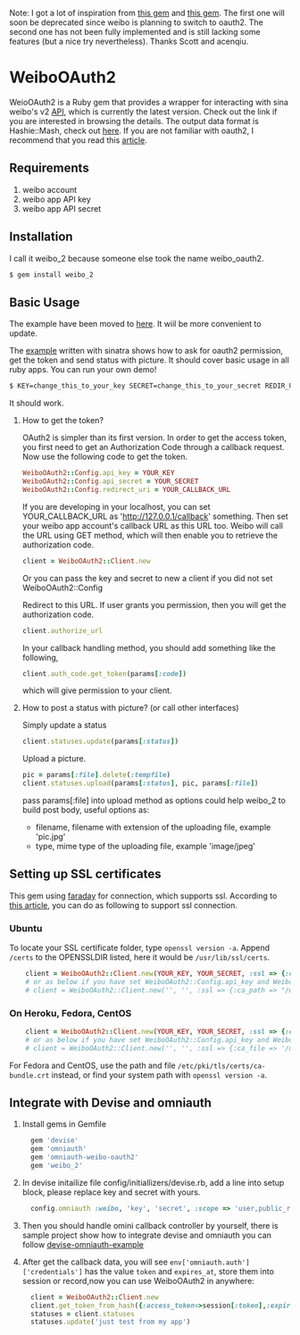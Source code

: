 [travis]: https://travis-ci.org/jiraffeinc/weibo_2

Note: I got a lot of inspiration from [this gem](https://github.com/ballantyne/weibo) and [this gem](https://github.com/acenqiu/weibo2). The first one will soon be deprecated since weibo is planning to switch to oauth2. The second one has not been fully implemented and is still lacking some features (but a nice try nevertheless). Thanks Scott and acenqiu.

# WeiboOAuth2

WeioOAuth2 is a Ruby gem that provides a wrapper for interacting with sina weibo's v2 [API](http://open.weibo.com/wiki/API%E6%96%87%E6%A1%A3_V2), which is currently the latest version. Check out the link if you are interested in browsing the details. The output data format is Hashie::Mash, check out [here](https://github.com/intridea/hashie#mash). If you are not familiar with oauth2, I recommend that you read this [article](http://open.weibo.com/wiki/%E6%8E%88%E6%9D%83%E6%9C%BA%E5%88%B6%E8%AF%B4%E6%98%8E).

## Requirements

1.  weibo account
2.  weibo app API key
3.  weibo app API secret

## Installation

I call it weibo_2 because someone else took the name weibo_oauth2.

```bash
$ gem install weibo_2
```

## Basic Usage

The example have been moved to [here](https://github.com/simsicon/weibo_2_example). It wiil be more convenient to update.

The [example](https://github.com/simsicon/weibo_2_example) written with sinatra shows how to ask for oauth2 permission, get the token and send status with picture. It should cover basic usage in all ruby apps. You can run your own demo!

```bash
$ KEY=change_this_to_your_key SECRET=change_this_to_your_secret REDIR_URI=change_this_to_your_redir_uri ruby example.rb
```
It should work.


1.  How to get the token?

    OAuth2 is simpler than its first version. In order to get the access token, you first need to get an Authorization Code through a callback request. Now use the following code to get the token.

    ```ruby
    WeiboOAuth2::Config.api_key = YOUR_KEY
    WeiboOAuth2::Config.api_secret = YOUR_SECRET
    WeiboOAuth2::Config.redirect_uri = YOUR_CALLBACK_URL
    ```

    If you are developing in your localhost, you can set YOUR_CALLBACK_URL as 'http://127.0.0.1/callback' something. Then set your weibo app account's callback URL as this URL too. Weibo will call the URL using GET method, which will then enable you to retrieve the authorization code.

    ```ruby
    client = WeiboOAuth2::Client.new  
    ```

    Or you can pass the key and secret to new a client if you did not set WeiboOAuth2::Config

    Redirect to this URL. If user grants you permission, then you will get the authorization code.

    ```ruby
    client.authorize_url
    ```

    In your callback handling method, you should add something like the following,

    ```ruby
    client.auth_code.get_token(params[:code])
    ```

    which will give permission to your client.

2.  How to post a status with picture? (or call other interfaces)

    Simply update a status

    ```ruby
    client.statuses.update(params[:status])
    ```

    Upload a picture.

    ```ruby
    pic = params[:file].delete(:tempfile)
    client.statuses.upload(params[:status], pic, params[:file])
    ```

    pass params[:file] into upload method as options could help weibo_2 to build post body, useful options as:
    *   filename, filename with extension of the uploading file, example 'pic.jpg'
    *   type, mime type of the uploading file, example 'image/jpeg'

## Setting up SSL certificates

This gem using [faraday](https://github.com/technoweenie/faraday) for connection, which supports ssl. According to [this article](https://github.com/lostisland/faraday/wiki/Setting-up-SSL-certificates), you can do as following to support ssl connection.

### Ubuntu

To locate your SSL certificate folder, type `openssl version -a`. Append `/certs` to the OPENSSLDIR listed, here it would be `/usr/lib/ssl/certs`.

```ruby
    client = WeiboOAuth2::Client.new(YOUR_KEY, YOUR_SECRET, :ssl => {:ca_path => "/usr/lib/ssl/certs"})
    # or as below if you have set WeiboOAuth2::Config.api_key and WeiboOAuth2::Config.api_secret already
    # client = WeiboOAuth2::Client.new('', '', :ssl => {:ca_path => "/usr/lib/ssl/certs"})
```

### On Heroku, Fedora, CentOS

```ruby
    client = WeiboOAuth2::Client.new(YOUR_KEY, YOUR_SECRET, :ssl => {:ca_file => '/usr/lib/ssl/certs/ca-certificates.crt'})
    # or as below if you have set WeiboOAuth2::Config.api_key and WeiboOAuth2::Config.api_secret already
    # client = WeiboOAuth2::Client.new('', '', :ssl => {:ca_file => '/usr/lib/ssl/certs/ca-certificates.crt'})
```

For Fedora and CentOS, use the path and file `/etc/pki/tls/certs/ca-bundle.crt` instead, or find your system path with `openssl version -a`.

## Integrate with Devise and omniauth

1. Install gems in Gemfile

   ```ruby
   	 gem 'devise'
   	 gem 'omniauth'
	 gem 'omniauth-weibo-oauth2'
	 gem 'weibo_2'
   ```


2. In devise initailize file config/initiallizers/devise.rb, add a line into setup block, please replace key and secret with yours.

   ```ruby
     config.omniauth :weibo, 'key', 'secret', :scope => 'user,public_repo'
   ```

3. Then you should handle omini callback controller by yourself, there is sample project show how to integrate devise and omniauth you can follow [devise-omniauth-example](https://github.com/holden/devise-omniauth-example)

4. After get the callback data, you will see `env['omniauth.auth']['credentials']` has the value `token` and `expires_at`, store them into session or record,now you can use WeiboOAuth2 in anywhere:

   ```ruby
     client = WeiboOAuth2::Client.new
     client.get_token_from_hash({:access_token=>session[:token],:expires_at=>session[:expires_at]})
     statuses = client.statuses
     statuses.update('just test from my app')
   ```
